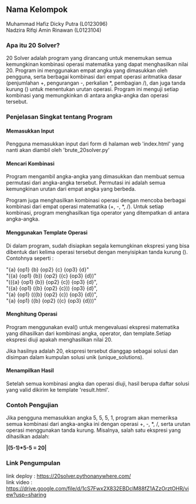 ## Nama Kelompok  
Muhammad Hafiz Dicky Putra (L0123096)  
Nadzira Rifqi Amin Rinawan (L0123104)  

### Apa itu 20 Solver?
20 Solver adalah program yang dirancang untuk menemukan semua kemungkinan kombinasi operasi matematika yang dapat menghasilkan nilai 20. Program ini menggunakan empat angka yang dimasukkan oleh pengguna, serta berbagai kombinasi dari empat operasi aritmatika dasar (penjumlahan +, pengurangan -, perkalian *, pembagian /), dan juga tanda kurung () untuk menentukan urutan operasi. Program ini menguji setiap kombinasi yang memungkinkan di antara angka-angka dan operasi tersebut.
  
### Penjelasan Singkat tentang Program
#### Memasukkan Input
Pengguna memasukkan input dari form di halaman web 'index.html' yang nanti akan diambil oleh 'brute_20solver.py'
#### Mencari Kombinasi
Program mengambil angka-angka yang dimasukkan dan membuat semua permutasi dari angka-angka tersebut. Permutasi ini adalah semua kemungkinan urutan dari empat angka yang berbeda.  
  
Program juga menghasilkan kombinasi operasi dengan mencoba berbagai kombinasi dari empat operasi matematika (+, -, *, /). Untuk setiap kombinasi, program menghasilkan tiga operator yang ditempatkan di antara angka-angka.
#### Menggunakan Template Operasi
Di dalam program, sudah disiapkan segala kemungkinan ekspresi yang bisa dibentuk dari kelima operasi tersebut dengan menyisipkan tanda kurung (). Contohnya seperti :  
  
"{a} {op1} {b} {op2} {c} {op3} {d}"  
"({a} {op1} {b}) {op2} ({c} {op3} {d})"  
"(({a} {op1} {b}) {op2} {c}) {op3} {d}",  
"({a} {op1} ({b} {op2} {c})) {op3} {d}",  
"{a} {op1} (({b} {op2} {c}) {op3} {d})",  
"{a} {op1} ({b} {op2} ({c} {op3} {d}))"  

#### Menghitung Operasi
Program menggunakan eval() untuk mengevaluasi ekspresi matematika yang dihasilkan dari kombinasi angka, operator, dan template.Setiap ekspresi diuji apakah menghasilkan nilai 20.  
  
Jika hasilnya adalah 20, ekspresi tersebut dianggap sebagai solusi dan disimpan dalam kumpulan solusi unik (unique_solutions).

#### Menampilkan Hasil
Setelah semua kombinasi angka dan operasi diuji, hasil berupa daftar solusi yang valid dikirim ke template 'result.html'.
  
### Contoh Pengujian
Jika pengguna memasukkan angka 5, 5, 5, 1, program akan memeriksa semua kombinasi dari angka-angka ini dengan operasi +, -, *, /, serta urutan operasi menggunakan tanda kurung. Misalnya, salah satu ekspresi yang dihasilkan adalah:  
  
__|(5-1)*5-5 = 20|__

  
### Link Pengumpulan
link deploy : https://20solver.pythonanywhere.com/  
link video : https://drive.google.com/file/d/1cS7Fwx2X832EBDclM88fZ1AZzOrztOHR/view?usp=sharing
